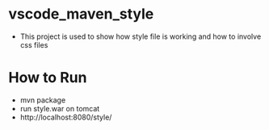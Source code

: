 # vscode_maven_style
- This project is used to show how style file is working and how to involve css files
# How to Run
- mvn package
- run style.war on tomcat
- http://localhost:8080/style/